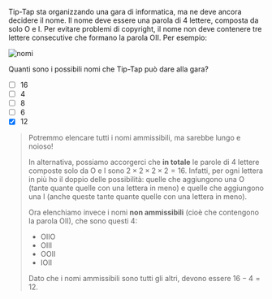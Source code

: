 Tip-Tap sta organizzando una gara di informatica, ma ne deve ancora decidere il nome.
Il nome deve essere una parola di $4$ lettere, composta da solo $\textsf{O}$ e $\textsf{I}$.
Per evitare problemi di copyright, il nome non deve contenere tre lettere consecutive che formano la parola $\textsf{OII}$.
Per esempio:

![nomi](fig.asy)

Quanti sono i possibili nomi che Tip-Tap può dare alla gara?

- [ ] $16$
- [ ] $4$
- [ ] $8$
- [ ] $6$
- [x] $12$

> Potremmo elencare tutti i nomi ammissibili, ma sarebbe lungo e noioso!
>
> In alternativa, possiamo accorgerci che **in totale** le parole di $4$ lettere composte solo da $\textsf{O}$ e $\textsf{I}$ sono $2 \times 2 \times 2 \times 2 = 16$.
> Infatti, per ogni lettera in più ho il doppio delle possibilità: quelle che aggiungono una $\textsf{O}$ (tante quante quelle con una lettera in meno)
> e quelle che aggiungono una $\textsf{I}$ (anche queste tante quante quelle con una lettera in meno).
>
> Ora elenchiamo invece i nomi **non ammissibili** (cioè che contengono la parola $\textsf{OII}$), che sono questi $4$:
>
> - $\textsf{OIIO}$
> - $\textsf{OIII}$
> - $\textsf{OOII}$
> - $\textsf{IOII}$
>
> Dato che i nomi ammissibili sono tutti gli altri, devono essere $16 - 4 = 12$.